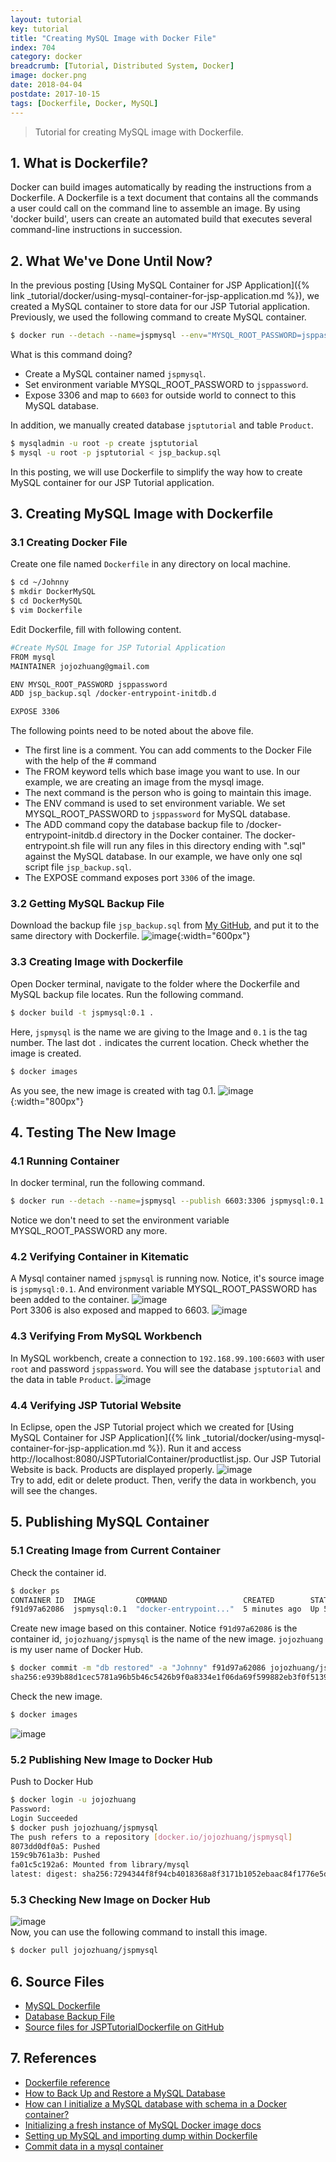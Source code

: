 ```yaml
---
layout: tutorial
key: tutorial
title: "Creating MySQL Image with Docker File"
index: 704
category: docker
breadcrumb: [Tutorial, Distributed System, Docker]
image: docker.png
date: 2018-04-04
postdate: 2017-10-15
tags: [Dockerfile, Docker, MySQL]
---
```


> Tutorial for creating MySQL image with Dockerfile.

## 1. What is Dockerfile?
Docker can build images automatically by reading the instructions from a Dockerfile. A Dockerfile is a text document that contains all the commands a user could call on the command line to assemble an image. By using 'docker build', users can create an automated build that executes several command-line instructions in succession.

## 2. What We've Done Until Now?
In the previous posting [Using MySQL Container for JSP Application]({% link _tutorial/docker/using-mysql-container-for-jsp-application.md %}), we created a MySQL container to store data for our JSP Tutorial application. Previously, we used the following command to create MySQL container.
```sh
$ docker run --detach --name=jspmysql --env="MYSQL_ROOT_PASSWORD=jsppassword" --publish 6603:3306 mysql
```
What is this command doing?
* Create a MySQL container named `jspmysql`.
* Set environment variable MYSQL_ROOT_PASSWORD to `jsppassword`.
* Expose 3306 and map to `6603` for outside world to connect to this MySQL database.

In addition, we manually created database `jsptutorial` and table `Product`.
```sh
$ mysqladmin -u root -p create jsptutorial
$ mysql -u root -p jsptutorial < jsp_backup.sql
```

In this posting, we will use Dockerfile to simplify the way how to create MySQL container for our JSP Tutorial application.

## 3. Creating MySQL Image with Dockerfile
### 3.1 Creating Docker File
Create one file named `Dockerfile` in any directory on local machine.
```sh
$ cd ~/Johnny
$ mkdir DockerMySQL
$ cd DockerMySQL
$ vim Dockerfile
```
Edit Dockerfile, fill with following content.
```sh
#Create MySQL Image for JSP Tutorial Application
FROM mysql
MAINTAINER jojozhuang@gmail.com

ENV MYSQL_ROOT_PASSWORD jsppassword
ADD jsp_backup.sql /docker-entrypoint-initdb.d

EXPOSE 3306
```
The following points need to be noted about the above file.
* The first line is a comment. You can add comments to the Docker File with the help of the # command
* The FROM keyword tells which base image you want to use. In our example, we are creating an image from the mysql image.
* The next command is the person who is going to maintain this image.
* The ENV command is used to set environment variable. We set MYSQL_ROOT_PASSWORD to `jsppassword` for MySQL database.
* The ADD command copy the database backup file to /docker-entrypoint-initdb.d directory in the Docker container. The docker-entrypoint.sh file will run any files in this directory ending with ".sql" against the MySQL database. In our example, we have only one sql script file `jsp_backup.sql`.
* The EXPOSE command exposes port `3306` of the image.

### 3.2 Getting MySQL Backup File
Download the backup file `jsp_backup.sql` from [My GitHub](https://github.com/jojozhuang/Tutorials/blob/master/JSPTutorialDockerfile/Docker/jsp_backup.sql), and put it to the same directory with Dockerfile.
![image](/public/images/devops/704/dockerfiles.png){:width="600px"}  

### 3.3 Creating Image with Dockerfile
Open Docker terminal, navigate to the folder where the Dockerfile and MySQL backup file locates. Run the following command.
```sh
$ docker build -t jspmysql:0.1 .
```
Here, `jspmysql` is the name we are giving to the Image and `0.1` is the tag number. The last dot `.` indicates the current location. Check whether the image is created.
```sh
$ docker images
```
As you see, the new image is created with tag 0.1.
![image](/public/images/devops/704/imagecreated.png){:width="800px"}  

## 4. Testing The New Image
### 4.1 Running Container
In docker terminal, run the following command.
```sh
$ docker run --detach --name=jspmysql --publish 6603:3306 jspmysql:0.1
```
Notice we don't need to set the environment variable MYSQL_ROOT_PASSWORD any more.
### 4.2 Verifying Container in Kitematic
A Mysql container named `jspmysql` is running now. Notice, it's source image is `jspmysql:0.1`. And environment variable MYSQL_ROOT_PASSWORD has been added to the container.
![image](/public/images/devops/704/general.png)  
Port 3306 is also exposed and mapped to 6603.
![image](/public/images/devops/704/ports.png)  

### 4.3 Verifying From MySQL Workbench
In MySQL workbench, create a connection to `192.168.99.100:6603` with user `root` and password `jsppassword`. You will see the database `jsptutorial` and the data in table `Product`.
![image](/public/images/devops/704/workbench.png)  

### 4.4 Verifying JSP Tutorial Website
In Eclipse, open the JSP Tutorial project which we created for [Using MySQL Container for JSP Application]({% link _tutorial/docker/using-mysql-container-for-jsp-application.md %}). Run it and access
http://localhost:8080/JSPTutorialContainer/productlist.jsp. Our JSP Tutorial Website is back. Products are displayed properly.
![image](/public/images/devops/704/productlist.png)  
Try to add, edit or delete product. Then, verify the data in workbench, you will see the changes.

## 5. Publishing MySQL Container
### 5.1 Creating Image from Current Container
Check the container id.
```sh
$ docker ps
CONTAINER ID  IMAGE         COMMAND                 CREATED        STATUS         PORTS                   NAMES
f91d97a62086  jspmysql:0.1  "docker-entrypoint..."  5 minutes ago  Up 5 minutes   0.0.0.0:6603->3306/tcp  jspmysql
```
Create new image based on this container. Notice `f91d97a62086` is the container id, `jojozhuang/jspmysql` is the name of the new image. `jojozhuang` is my user name of Docker Hub.
```sh
$ docker commit -m "db restored" -a "Johnny" f91d97a62086 jojozhuang/jspmysql
sha256:e939b88d1cec5781a96b5b46c5426b9f0a8334e1f06da69f599882eb3f0f5139
```
Check the new image.
```sh
$ docker images
```
![image](/public/images/devops/704/newimage.png)  
### 5.2 Publishing New Image to Docker Hub
Push to Docker Hub
```sh
$ docker login -u jojozhuang
Password:
Login Succeeded
$ docker push jojozhuang/jspmysql
The push refers to a repository [docker.io/jojozhuang/jspmysql]
8073dd0df0a5: Pushed
159c9b761a3b: Pushed
fa01c5c192a6: Mounted from library/mysql
latest: digest: sha256:7294344f8f94cb4018368a8f3171b1052ebaac84f1776e5d5d4a544c1f45708b size: 2824
```
### 5.3 Checking New Image on Docker Hub
![image](/public/images/devops/704/dockerhub.png)  
Now, you can use the following command to install this image.
```sh
$ docker pull jojozhuang/jspmysql
```

## 6. Source Files
* [MySQL Dockerfile](https://github.com/jojozhuang/Tutorials/blob/master/JSPTutorialDockerfile/DockerMySQL/Dockerfile)
* [Database Backup File](https://github.com/jojozhuang/Tutorials/blob/master/JSPTutorialDockerfile/DockerMySQL/jsp_backup.sql)
* [Source files for JSPTutorialDockerfile on GitHub](https://github.com/jojozhuang/Tutorials/tree/master/JSPTutorialDockerfile)

## 7. References
* [Dockerfile reference](https://docs.docker.com/engine/reference/builder/)
* [How to Back Up and Restore a MySQL Database](http://webcheatsheet.com/sql/mysql_backup_restore.php)
* [How can I initialize a MySQL database with schema in a Docker container?](https://stackoverflow.com/questions/29145370/how-can-i-initialize-a-mysql-database-with-schema-in-a-docker-container)
* [Initializing a fresh instance of MySQL Docker image docs](https://hub.docker.com/_/mysql/)
* [Setting up MySQL and importing dump within Dockerfile](https://stackoverflow.com/questions/25920029/setting-up-mysql-and-importing-dump-within-dockerfile)
* [Commit data in a mysql container](https://stackoverflow.com/questions/30740828/commit-data-in-a-mysql-container)
